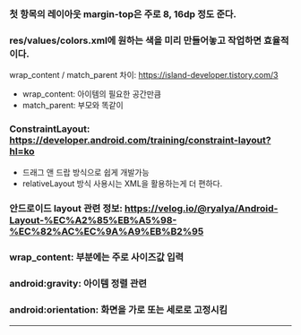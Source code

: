 ### 첫 항목의 레이아웃 margin-top은 주로 8, 16dp 정도 준다.

### res/values/colors.xml에 원하는 색을 미리 만들어놓고 작업하면 효율적이다.

wrap_content / match_parent 차이: https://island-developer.tistory.com/3
- wrap_content: 아이템의 필요한 공간만큼
- match_parent: 부모와 똑같이

### ConstraintLayout: https://developer.android.com/training/constraint-layout?hl=ko
- 드래그 앤 드랍 방식으로 쉽게 개발가능
- relativeLayout 방식 사용시는 XML을 활용하는게 더 편하다.

### 안드로이드 layout 관련 정보: https://velog.io/@ryalya/Android-Layout-%EC%A2%85%EB%A5%98-%EC%82%AC%EC%9A%A9%EB%B2%95

### wrap_content: 부분에는 주로 사이즈값 입력

### android:gravity: 아이템 정렬 관련

### android:orientation: 화면을 가로 또는 세로로 고정시킴


------------------------------------------------------------------------------------------------------------------------------------------------------------------------------------------------------------------

